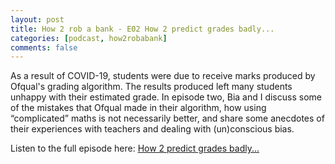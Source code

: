 ```yaml
---
layout: post
title: How 2 rob a bank - E02 How 2 predict grades badly...
categories: [podcast, how2robabank]
comments: false
---
```

As a result of COVID-19, students were due to receive marks produced by Ofqual's grading algorithm. The results produced left many students unhappy with their estimated grade. In episode two, Bia and I discuss some of the mistakes that Ofqual made in their algorithm, how using “complicated” maths is not necessarily better, and share some anecdotes of their experiences with teachers and dealing with (un)conscious bias.

Listen to the full episode here: [How 2 predict grades badly...](https://anchor.fm/how2robabank/episodes/How-2-predict-grades-badly-elc7i9)